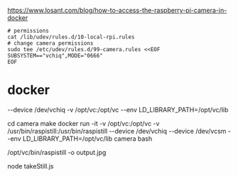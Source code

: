 https://www.losant.com/blog/how-to-access-the-raspberry-pi-camera-in-docker
```
# permissions
cat /lib/udev/rules.d/10-local-rpi.rules
# change camera permissions
sudo tee /etc/udev/rules.d/99-camera.rules <<EOF
SUBSYSTEM=="vchiq",MODE="0666"
EOF
```

# docker 
--device /dev/vchiq
-v /opt/vc:/opt/vc
--env LD_LIBRARY_PATH=/opt/vc/lib

cd camera
make
docker run -it -v /opt/vc:/opt/vc -v /usr/bin/raspistill:/usr/bin/raspistill --device /dev/vchiq --device /dev/vcsm --env LD_LIBRARY_PATH=/opt/vc/lib camera bash

/opt/vc/bin/raspistill -o output.jpg

node takeStill.js
